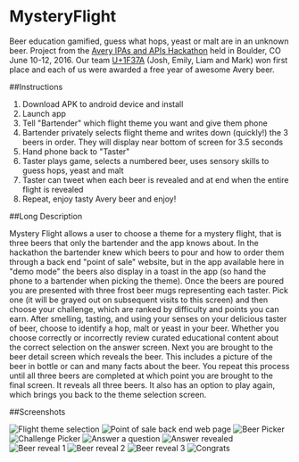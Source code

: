 # MysteryFlight
Beer education gamified, guess what hops, yeast or malt are in an unknown beer.  Project from the [Avery IPAs and APIs Hackathon](https://www.averybrewing.com/events/ipas-and-apis-hackathon) held in Boulder, CO June 10-12, 2016.  Our team [U+1F37A](https://docs.google.com/presentation/d/1jr8Z1cBc9G7TnuylHbfCEbJzHBW64ZlOe44RApn06RE/edit?pref=2&pli=1#slide=id.g14e40deaa6_0_66) (Josh, Emily, Liam and Mark) won first place and each of us were awarded a free year of awesome Avery beer.

##Instructions
1. Download APK to android device and install
2. Launch app
3. Tell "Bartender" which flight theme you want and give them phone
4. Bartender privately selects flight theme and writes down (quickly!) the 3 beers in order.  They will display near bottom of screen for 3.5 seconds
5. Hand phone back to "Taster"
6. Taster plays game, selects a numbered beer, uses sensory skills to guess hops, yeast and malt
7. Taster can tweet when each beer is revealed and at end when the entire flight is revealed
8. Repeat, enjoy tasty Avery beer and enjoy!

##Long Description

Mystery Flight allows a user to choose a theme for a mystery flight, that is three beers that only the bartender and the app knows about.  In the hackathon the bartender knew which beers to pour and how to order them through a back end "point of sale" website, but in the app available here in "demo mode" the beers also display in a toast in the app (so hand the phone to a bartender when picking the theme).  Once the beers are poured you are presented with three frost beer mugs representing each taster.  Pick one (it will be grayed out on subsequent visits to this screen) and then choose your challenge, which are ranked by difficulty and points you can earn.  After smelling, tasting, and using your senses on your delicious taster of beer, choose to identify a hop, malt or yeast in your beer.  Whether you choose correctly or incorrectly review curated educational content about the correct selection on the answer screen.  Next you are brought to the beer detail screen which reveals the beer.  This includes a picture of the beer in bottle or can and many facts about the beer.  You repeat this process until all three beers are completed at which point you are brought to the final screen.  It reveals all three beers.  It also has an option to play again, which brings you back to the theme selection screen.

##Screenshots

![Flight theme selection](https://github.com/mscheel/MysteryFlight/raw/master/images/screen_1_theme_picker.png "Flight theme selection")
![Point of sale back end web page](https://github.com/mscheel/MysteryFlight/raw/master/images/pos-backend.png "Point of sale back end web page")
![Beer Picker](https://github.com/mscheel/MysteryFlight/raw/master/images/screen_2_beer_picker.png "Beer Picker")
![Challenge Picker](https://github.com/mscheel/MysteryFlight/raw/master/images/screen_3_challenge_picker.png "Challenge Picker")
![Answer a question](https://github.com/mscheel/MysteryFlight/raw/master/images/screen_4_answer_question.png "Answer a question")
![Answer revealed](https://github.com/mscheel/MysteryFlight/raw/master/images/screen_5_answer_reveal.png "Answer revealed")
![Beer reveal 1](https://github.com/mscheel/MysteryFlight/raw/master/images/screen_6_beer_reveal_a.png "Beer reveal 1")
![Beer reveal 2](https://github.com/mscheel/MysteryFlight/raw/master/images/screen_6_beer_reveal_b.png "Beer reveal 2")
![Beer reveal 3](https://github.com/mscheel/MysteryFlight/raw/master/images/screen_6_beer_reveal_c.png "Beer reveal 3")
![Congrats](https://github.com/mscheel/MysteryFlight/raw/master/images/screen_7_congrats.png "Congrats")
